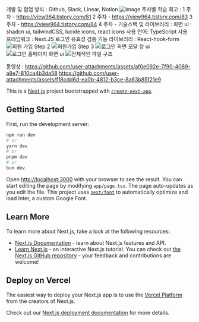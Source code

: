 개발 및 협업 방식 : Github, Slack, Linear, Notion
![image](https://github.com/user-attachments/assets/8b7591e3-7d1f-45ea-9737-be0c293672d6)
주차별 학습 회고 : 
1 주차 - https://view964.tistory.com/81
2 주차 - https://view964.tistory.com/83
3 주차 - https://view964.tistory.com/84
4 주차 - 
기술스택 및 라이브러리 : 
화면 ui : shadcn ui, tailwindCSS, lucide icons, react icons
사용 언어: TypeScript
사용 프레임워크 : Next.JS
로그인 유효성 검증 기능 라이브러리 : React-hook-form
![회원 가입 Step 2](https://github.com/user-attachments/assets/1f0dcb99-c030-4548-94f7-b27321417991)
![회원가입 Step 3](https://github.com/user-attachments/assets/5070ea2d-6e51-4e58-b1f8-aa5ae770fc58)
![로그인 화면 모달 창 ui](https://github.com/user-attachments/assets/effad4eb-313c-4a68-8339-c7cd38715cc3)
![로그인 홈페이지 화면 ui](https://github.com/user-attachments/assets/05d622fe-fc5d-4dd7-b371-e36963f6173c)
![전체적인 파일 구조](https://github.com/user-attachments/assets/67680f48-615c-468d-ac4c-6d15b549cc86)

동영상 : https://github.com/user-attachments/assets/af0e092e-7f90-4089-a8e7-810ca4b3da58
        https://github.com/user-attachments/assets/f18cdd6d-ea0b-4812-b3ce-8a63b85f21e9

This is a [Next.js](https://nextjs.org/) project bootstrapped with [`create-next-app`](https://github.com/vercel/next.js/tree/canary/packages/create-next-app).
## Getting Started
First, run the development server:

```bash
npm run dev
# or
yarn dev
# or
pnpm dev
# or
bun dev
```
Open [http://localhost:3000](http://localhost:3000) with your browser to see the result.
You can start editing the page by modifying `app/page.tsx`. The page auto-updates as you edit the file.
This project uses [`next/font`](https://nextjs.org/docs/basic-features/font-optimization) to automatically optimize and load Inter, a custom Google Font.

## Learn More
To learn more about Next.js, take a look at the following resources:
- [Next.js Documentation](https://nextjs.org/docs) - learn about Next.js features and API.
- [Learn Next.js](https://nextjs.org/learn) - an interactive Next.js tutorial.
You can check out [the Next.js GitHub repository](https://github.com/vercel/next.js/) - your feedback and contributions are welcome!

## Deploy on Vercel

The easiest way to deploy your Next.js app is to use the [Vercel Platform](https://vercel.com/new?utm_medium=default-template&filter=next.js&utm_source=create-next-app&utm_campaign=create-next-app-readme) from the creators of Next.js.

Check out our [Next.js deployment documentation](https://nextjs.org/docs/deployment) for more details.
